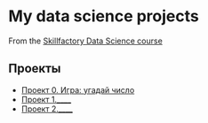 # My data science projects
From the [Skillfactory Data Science course](https://skillfactory.ru/data-scientist)

## Проекты

* [Проект 0. Игра: угадай число](https://github.com/KAru8/code/tree/main/project_0)
* [Проект 1.____](________)
* [Проект 2.____](________)
